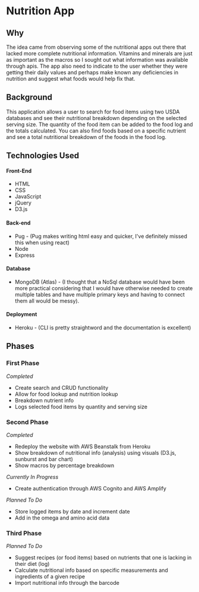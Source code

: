 # Nutrition App

## Why
The idea came from observing some of the nutritional apps out there that lacked more complete nutritional information.  Vitamins and minerals are just as important as the macros so I sought out what information was available through apis.  The app also need to indicate to the user whether they were getting their daily values and perhaps make known any deficiencies in nutrition and suggest what foods would help fix that.

## Background
This application allows a user to search for food items using two USDA databases and see their nutritional breakdown depending on the selected serving size. The quantity of the food item can be added to the food log and the totals calculated. You can also find foods based on a specific nutrient and see a total nutritional breakdown of the foods in the food log.

## Technologies Used
#### Front-End
* HTML
* CSS
* JavaScript
* jQuery
* D3.js

#### Back-end
* Pug - (Pug makes writing html easy and quicker, I've definitely missed this when using react)
* Node
* Express

#### Database
* MongoDB (Atlas) - (I thought that a NoSql database would have been more practical considering that I would have otherwise needed to create multiple tables and have multiple primary keys and having to connect them all would be messy).

#### Deployment
* Heroku - (CLI is pretty straightword and the documentation is excellent)


## Phases
### First Phase
*Completed*
* Create search and CRUD functionality
* Allow for food lookup and nutrition lookup
* Breakdown nutrient info
* Logs selected food items by quantity and serving size

### Second Phase
*Completed*
* Redeploy the website with AWS Beanstalk from Heroku
* Show breakdown of nutritional info (analysis) using visuals (D3.js, sunburst and bar chart) 
* Show macros by percentage breakdown

*Currently In Progress*
* Create authentication through AWS Cognito and AWS Amplify

*Planned To Do*
* Store logged items by date and increment date
* Add in the omega and amino acid data

### Third Phase
*Planned To Do*
* Suggest recipes (or food items) based on nutrients that one is lacking in their diet (log)
* Calculate nutritional info based on specific measurements and ingredients of a given recipe 
* Import nutritional info through the barcode